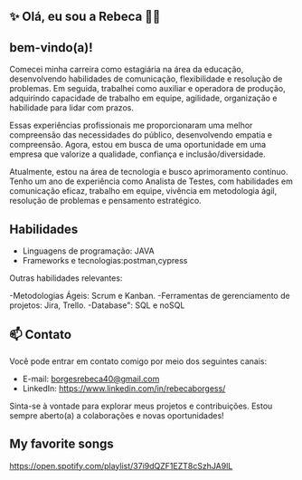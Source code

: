 
## ✨ Olá, eu sou a Rebeca 👋✨

##  bem-vindo(a)!

Comecei minha carreira como estagiária na área da educação, desenvolvendo habilidades de comunicação, flexibilidade e resolução de problemas. Em seguida, trabalhei como auxiliar e operadora de produção, adquirindo capacidade de trabalho em equipe, agilidade, organização e habilidade para lidar com prazos.

Essas experiências profissionais me proporcionaram uma melhor compreensão das necessidades do público, desenvolvendo empatia e compreensão. Agora, estou em busca de uma oportunidade em uma empresa que valorize a qualidade, confiança e inclusão/diversidade.

Atualmente, estou na área de tecnologia e busco aprimoramento contínuo. Tenho um ano de experiência como Analista de Testes, com habilidades em comunicação eficaz, trabalho em equipe, vivência em metodologia ágil, resolução de problemas e pensamento estratégico.

## Habilidades
- Linguagens de programação: JAVA
- Frameworks e tecnologias:postman,cypress

Outras habilidades relevantes:

-Metodologias Ágeis: Scrum e Kanban.
-Ferramentas de gerenciamento de projetos: Jira, Trello.
-Database": SQL e noSQL






## 📫  Contato
Você pode entrar em contato comigo por meio dos seguintes canais:

- E-mail: borgesrebeca40@gmail.com
- LinkedIn: https://www.linkedin.com/in/rebecaborgess/


Sinta-se à vontade para explorar meus projetos e contribuições. Estou sempre aberto(a) a colaborações e novas oportunidades!


## My favorite songs
https://open.spotify.com/playlist/37i9dQZF1EZT8cSzhJA9lL
